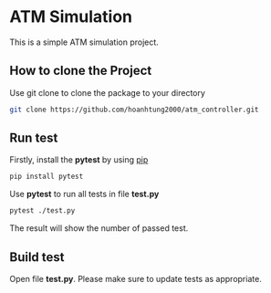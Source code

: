 # ATM Simulation

This is a simple ATM simulation project.

## How to clone the Project

Use git clone to clone the package to your directory 

```bash
git clone https://github.com/hoanhtung2000/atm_controller.git
```

## Run test

Firstly, install the __pytest__ by using [pip](https://pip.pypa.io/en/stable/)

```bash
pip install pytest
```

Use __pytest__ to run all tests in file __test.py__

```bash
pytest ./test.py
```
The result will show the number of passed test.

## Build test

Open file __test.py__. Please make sure to update tests as appropriate.
